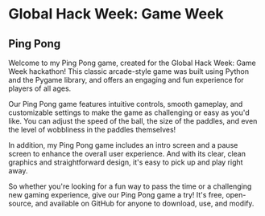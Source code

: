 <h1>Global Hack Week: Game Week</h1>
<h2>Ping Pong</h2>
<p>
Welcome to my Ping Pong game, created for the Global Hack Week: Game Week hackathon! This classic arcade-style game was built using Python and the Pygame library, and offers an engaging and fun experience for players of all ages.
</p>
<p>
Our Ping Pong game features intuitive controls, smooth gameplay, and customizable settings to make the game as challenging or easy as you'd like. You can adjust the speed of the ball, the size of the paddles, and even the level of wobbliness in the paddles themselves!
</p>
<p>
In addition, my Ping Pong game includes an intro screen and a pause screen to enhance the overall user experience. And with its clear, clean graphics and straightforward design, it's easy to pick up and play right away.
</p>
<p>
So whether you're looking for a fun way to pass the time or a challenging new gaming experience, give our Ping Pong game a try! It's free, open-source, and available on GitHub for anyone to download, use, and modify.
</p>